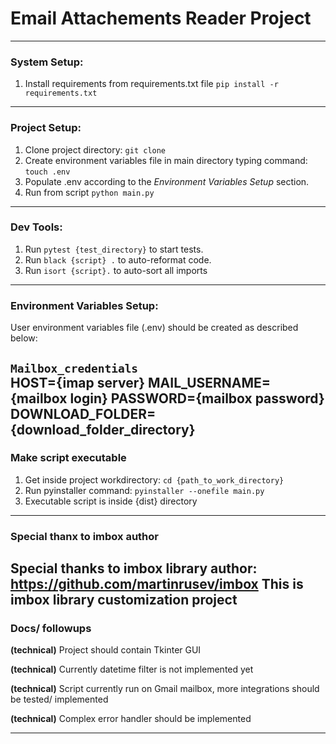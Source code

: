 # Email Attachements Reader Project
---
### System Setup:

1. Install requirements from requirements.txt file `pip install -r requirements.txt`
---
### Project Setup:

1. Clone project directory: `git clone`
2. Create environment variables file in main directory typing command: `touch .env`
3. Populate .env according to the *Environment Variables Setup* section.
4. Run from script `python main.py`
---
### Dev Tools:

1. Run `pytest {test_directory}` to start tests.
2. Run `black {script} .` to auto-reformat code.
3. Run `isort {script}.` to auto-sort all imports
---
### Environment Variables Setup:

User environment variables file (.env) should be created as described below:  

`Mailbox_credentials`  
HOST={imap server}
MAIL_USERNAME={mailbox login}
PASSWORD={mailbox password}
DOWNLOAD_FOLDER={download_folder_directory}
---
### Make script executable

1. Get inside project workdirectory: `cd {path_to_work_directory}`
2. Run pyinstaller command: `pyinstaller --onefile main.py`
3. Executable script is inside {dist} directory
---
### Special thanx to imbox author

Special thanks to imbox library author: https://github.com/martinrusev/imbox
This is imbox library customization project
---
### Docs/ followups

__(technical)__ Project should contain Tkinter GUI

__(technical)__ Currently datetime filter is not implemented yet

__(technical)__ Script currently run on Gmail mailbox, more integrations should be tested/ implemented

__(technical)__ Complex error handler should be implemented

---